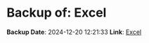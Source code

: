 # Backup of: Excel

**Backup Date**: 2024-12-20 12:21:33
**Link**: [Excel](https://przemienniki.net/export/przemienniki.xls)
